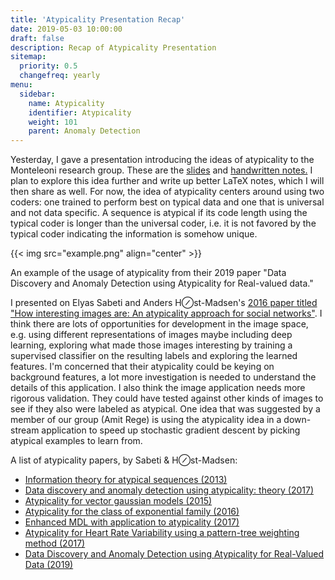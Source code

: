 ```yaml
---
title: 'Atypicality Presentation Recap'
date: 2019-05-03 10:00:00
draft: false
description: Recap of Atypicality Presentation
sitemap:
  priority: 0.5 
  changefreq: yearly
menu:
  sidebar:
    name: Atypicality
    identifier: Atypicality
    weight: 101
    parent: Anomaly Detection
---
```


Yesterday, I gave a presentation introducing the ideas of atypicality to the Monteleoni research group. These are the [slides](https://drive.google.com/open?id=1ZuS7SouTQkhWekoCaeU9SS-jrAN_AFp5) and [handwritten notes.](https://drive.google.com/open?id=1HHjwAtoR2jiGyYyewbUbqyi3EBqP0CZF) I plan to explore this idea further and write up better LaTeX notes, which I will then share as well. For now, the idea of atypicality centers around using two coders: one trained to perform best on typical data and one that is universal and not data specific. A sequence is atypical if its code length using the typical coder is longer than the universal coder, i.e. it is not favored by the typical coder indicating the information is somehow unique. 



{{< img src="example.png" align="center" >}}

An example of the usage of atypicality from their 2019 paper "Data Discovery and Anomaly Detection using Atypicality for Real-valued data."





I presented on Elyas Sabeti and Anders H⊘st-Madsen's [2016 paper titled "How interesting images are: An atypicality approach for social networks"](https://ieeexplore-ieee-org.colorado.idm.oclc.org/abstract/document/7840742). I think there are lots of opportunities for development in the image space, e.g. using different representations of images maybe including deep learning, exploring what made those images interesting by training a supervised classifier on the resulting labels and exploring the learned features. I'm concerned that their atypicality could be keying on background features, a lot more investigation is needed to understand the details of this application. I also think the image application needs more rigorous validation. They could have tested against other kinds of images to see if they also were labeled as atypical. One idea that was suggested by a member of our group (Amit Rege) is using the atypicality idea in a down-stream application to speed up stochastic gradient descent by picking atypical examples to learn from. 



A list of atypicality papers, by Sabeti & H⊘st-Madsen:

*   [Information theory for atypical sequences (2013)](https://ieeexplore.ieee.org/abstract/document/6691276/)
*   [Data discovery and anomaly detection using atypicality: theory (2017)](https://arxiv.org/abs/1709.03189)
*   [Atypicality for vector gaussian models (2015)](https://ieeexplore.ieee.org/abstract/document/7418211/)
*   [Atypicality for the class of exponential family (2016)](https://ieeexplore.ieee.org/abstract/document/7852292/)
*   [Enhanced MDL with application to atypicality (2017)](https://ieeexplore.ieee.org/abstract/document/8007125/)
*   [Atypicality for Heart Rate Variability using a pattern-tree weighting method (2017)](https://arxiv.org/abs/1710.07319)
*   [Data Discovery and Anomaly Detection using Atypicality for Real-Valued Data (2019)](https://www.mdpi.com/1099-4300/21/3/219)

